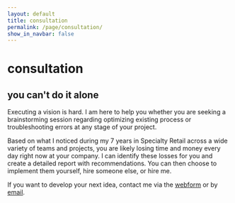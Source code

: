 ```yaml
---
layout: default
title: consultation
permalink: /page/consultation/
show_in_navbar: false
---
```


# consultation

## you can't do it alone

Executing a vision is hard. I am here to help you whether you are seeking a brainstorming session regarding optimizing existing process or troubleshooting errors at any stage of your project.

Based on what I noticed during my 7 years in Specialty Retail across a wide variety of teams and projects, you are likely losing time and money every day right now at your company. I can identify these losses for you and create a detailed report with recommendations. You can then choose to implement them yourself, hire someone else, or hire me.

If you want to develop your next idea, contact me via the [webform](https://psibir.github.io/page/contact/) or by [email](mailto:bloomfieldtm@gmail.com).